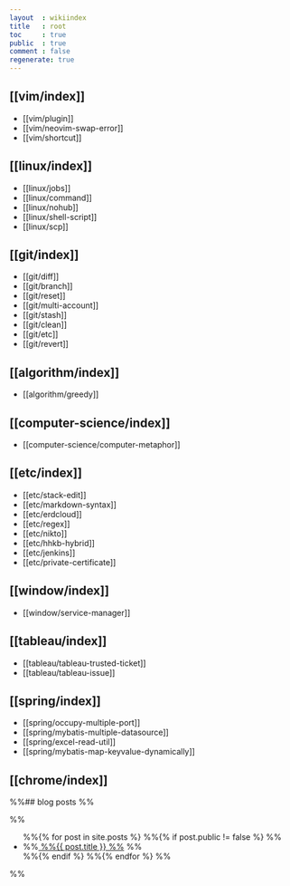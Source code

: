 ```yaml
---
layout  : wikiindex
title   : root
toc     : true
public  : true
comment : false
regenerate: true
---
```


## [[vim/index]]

* [[vim/plugin]]
* [[vim/neovim-swap-error]]
* [[vim/shortcut]]

## [[linux/index]]

* [[linux/jobs]]
* [[linux/command]]
* [[linux/nohub]]
* [[linux/shell-script]]
* [[linux/scp]]

## [[git/index]]
* [[git/diff]]
* [[git/branch]]
* [[git/reset]]
* [[git/multi-account]]
* [[git/stash]]
* [[git/clean]]
* [[git/etc]]
* [[git/revert]]

## [[algorithm/index]]
* [[algorithm/greedy]]

## [[computer-science/index]]

* [[computer-science/computer-metaphor]]

## [[etc/index]]

* [[etc/stack-edit]]
* [[etc/markdown-syntax]]
* [[etc/erdcloud]]
* [[etc/regex]]
* [[etc/nikto]]
* [[etc/hhkb-hybrid]]
* [[etc/jenkins]] 
* [[etc/private-certificate]]

## [[window/index]]

* [[window/service-manager]]

## [[tableau/index]]
* [[tableau/tableau-trusted-ticket]]
* [[tableau/tableau-issue]]


## [[spring/index]]
* [[spring/occupy-multiple-port]]
* [[spring/mybatis-multiple-datasource]]
* [[spring/excel-read-util]]
* [[spring/mybatis-map-keyvalue-dynamically]]
  
## [[chrome/index]]

%%## blog posts
%%<div>
    %%<ul>
%%{% for post in site.posts %}
    %%{% if post.public != false %}
        %%<li>
            %%<a class="post-link" href="{{ post.url | prepend: site.baseurl }}">
                %%{{ post.title }}
            %%</a>
        %%</li>
    %%{% endif %}
%%{% endfor %}
    %%</ul>
%%</div>
